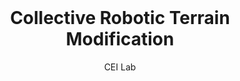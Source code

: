 <br>
<p align="center">
<h1 align="center"><strong>Collective Robotic Terrain Modification</strong></h1>
  <p align="center">
    CEI Lab
  </p>
</p>

<div id="top" align="center">